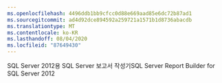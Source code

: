 ```yaml
---
ms.openlocfilehash: 4496ddb1bb9cfcc0d88e669aad85e6dc72b87ad1
ms.sourcegitcommit: ad4d92dce894592a259721a1571b1d8736abacdb
ms.translationtype: MT
ms.contentlocale: ko-KR
ms.lasthandoff: 08/04/2020
ms.locfileid: "87649430"
---
```

<span data-ttu-id="b032f-101">SQL Server 2012용 SQL Server 보고서 작성기</span><span class="sxs-lookup"><span data-stu-id="b032f-101">SQL Server Report Builder for SQL Server 2012</span></span>
